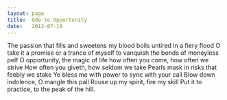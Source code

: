 ```yaml
---
layout: page
title:  Ode to Opportunity
date:   2012-07-19
---
```


The passion that fills and sweetens my blood
boils untired in a fiery flood
O take it a promise or a trance of myself
to vanquish the bonds of moneyless pelf
O opportunity, the magic of life
how often you come, how often we strive
How often you giveth, how seldom we take
Pearls mask in risks that feebly we stake
Ye bless me with power to sync with your call
Blow down indolence, O mangle this pall
Rouse up my spirit, fire my skill
Put it to practice, to the peak of the hill.